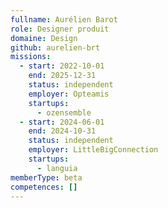 ```yaml
---
fullname: Aurélien Barot
role: Designer produit
domaine: Design
github: aurelien-brt
missions:
  - start: 2022-10-01
    end: 2025-12-31
    status: independent
    employer: Opteamis
    startups:
      - ozensemble
  - start: 2024-06-01
    end: 2024-10-31
    status: independent
    employer: LittleBigConnection
    startups:
      - languia
memberType: beta
competences: []
---
```

